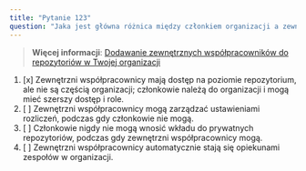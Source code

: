 ```yaml
---
title: "Pytanie 123"
question: "Jaka jest główna różnica między członkiem organizacji a zewnętrznym współpracownikiem dla repozytorium należącego do tej organizacji?"
---
```


> **Więcej informacji**: [Dodawanie zewnętrznych współpracowników do repozytoriów w Twojej organizacji](https://docs.github.com/en/organizations/managing-access-to-your-organizations-repositories/adding-outside-collaborators-to-repositories-in-your-organization)

1. [x] Zewnętrzni współpracownicy mają dostęp na poziomie repozytorium, ale nie są częścią organizacji; członkowie należą do organizacji i mogą mieć szerszy dostęp i role.  
1. [ ] Zewnętrzni współpracownicy mogą zarządzać ustawieniami rozliczeń, podczas gdy członkowie nie mogą.  
1. [ ] Członkowie nigdy nie mogą wnosić wkładu do prywatnych repozytoriów, podczas gdy zewnętrzni współpracownicy mogą.  
1. [ ] Zewnętrzni współpracownicy automatycznie stają się opiekunami zespołów w organizacji.  
